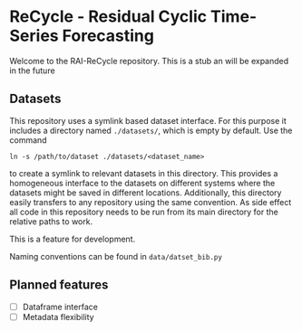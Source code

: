 # ReCycle - Residual Cyclic Time-Series Forecasting

Welcome to the RAI-ReCycle repository. This is a stub an will be expanded in the future

## Datasets

This repository uses a symlink based dataset interface. For this purpose it
includes a directory named `./datasets/`, which is empty by default. Use the
command

`ln -s /path/to/dataset ./datasets/<dataset_name>`

to create a symlink to relevant datasets in this directory. This provides a
homogeneous interface to the datasets on different systems where the datasets
might be saved in different locations. Additionally, this directory easily
transfers to any repository using the same convention. As side effect all code
in this repository needs to be run from its main directory for the relative 
paths to work.

This is a feature for development.

Naming conventions can be found in `data/datset_bib.py`


## Planned features
 - [ ] Dataframe interface
 - [ ] Metadata flexibility
